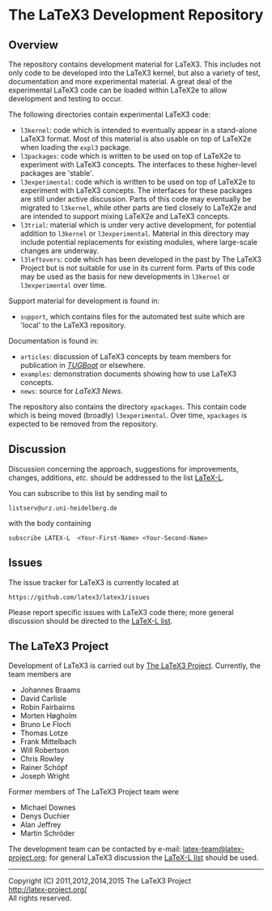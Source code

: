 The LaTeX3 Development Repository
=================================

Overview
--------

The repository contains development material for LaTeX3. This includes
not only code to be developed into the LaTeX3 kernel, but also a variety
of test, documentation and more experimental material. A great deal of
the experimental LaTeX3 code can be loaded within LaTeX2e to allow
development and testing to occur.

The following directories contain experimental LaTeX3 code:

 * `l3kernel`: code which is intended to eventually appear in a
   stand-alone LaTeX3 format. Most of this material is also
   usable on top of LaTeX2e when loading the `expl3` package.
 * `l3packages`: code which is written to be used on top of
   LaTeX2e to experiment with LaTeX3 concepts. The interfaces to these
   higher-level packages are 'stable'.
 * `l3experimental`: code which is written to be used on top of
   LaTeX2e to experiment with LaTeX3 concepts. The interfaces
   for these packages are still under active discussion. Parts of this code may
   eventually be migrated to `l3kernel`, while other parts are tied closely
   to LaTeX2e and are intended to support mixing LaTeX2e and LaTeX3 concepts.
 * `l3trial`: material which is under very active development, for potential
   addition to `l3kernel` or `l3experimental`. Material in this directory
   may include potential replacements for existing modules, where large-scale
   changes are underway.
 * `l3leftovers`: code which has been developed in the past by The
   LaTeX3 Project but is not suitable for use in its current form.
   Parts of this code may be used as the basis for new developments
   in `l3kernel` or `l3experimental` over time.

Support material for development is found in:

  * `support`, which contains files for the automated test suite which are
    'local' to the LaTeX3 repository.

Documentation is found in:

  * `articles`: discussion of LaTeX3 concepts by team members for
    publication in [_TUGBoat_](http://www.tug.org/tugboat) or elsewhere.
  * `examples`: demonstration documents showing how to use LaTeX3 concepts.
  * `news`: source for _LaTeX3 News_.

The repository also contains the directory `xpackages`. This
contain code which is being moved (broadly) `l3experimental`.
Over time, `xpackages` is expected to be removed from the repository.

Discussion
----------

Discussion concerning the approach, suggestions for improvements,
changes, additions, _etc._ should be addressed to the list
[LaTeX-L](http://news.gmane.org/group/gmane.comp.tex.latex.latex3).

You can subscribe to this list by sending mail to

    listserv@urz.uni-heidelberg.de

with the body containing

    subscribe LATEX-L  <Your-First-Name> <Your-Second-Name>

Issues
------

The issue tracker for LaTeX3 is currently located at

    https://github.com/latex3/latex3/issues

Please report specific issues with LaTeX3 code there; more general
discussion should be directed to the [LaTeX-L list](#Discussion).

The LaTeX3 Project
------------------

Development of LaTeX3 is carried out by
[The LaTeX3 Project](http://www.latex-project.org/latex3.html). Currently,
the team members are

  * Johannes Braams
  * David Carlisle
  * Robin Fairbairns
  * Morten Høgholm
  * Bruno Le Floch
  * Thomas Lotze
  * Frank Mittelbach
  * Will Robertson
  * Chris Rowley
  * Rainer Schöpf
  * Joseph Wright

Former members of The LaTeX3 Project team were

  * Michael Downes
  * Denys Duchier
  * Alan Jeffrey
  * Martin Schröder

The development team can be contacted
by e-mail: <latex-team@latex-project.org>; for general LaTeX3 discussion
the [LaTeX-L list](#Discussion) should be used.

-----

<p>Copyright (C) 2011,2012,2014,2015 The LaTeX3 Project <br />
<a href="http://latex-project.org/">http://latex-project.org/</a> <br />
All rights reserved.</p>
